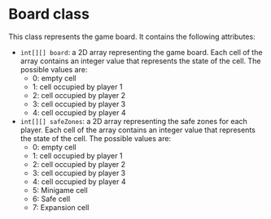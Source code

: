 # Board class
This class represents the game board. It contains the following attributes:
- `int[][] board`: a 2D array representing the game board. Each cell of the array contains an integer value that represents the state of the cell. The possible values are:
  - 0: empty cell
  - 1: cell occupied by player 1
  - 2: cell occupied by player 2
  - 3: cell occupied by player 3
  - 4: cell occupied by player 4
- `int[][] safeZones`: a 2D array representing the safe zones for each player. Each cell of the array contains an integer value that represents the state of the cell. The possible values are:
  - 0: empty cell
  - 1: cell occupied by player 1
  - 2: cell occupied by player 2
  - 3: cell occupied by player 3
  - 4: cell occupied by player 4
  - 5: Minigame cell
  - 6: Safe cell
  - 7: Expansion cell
